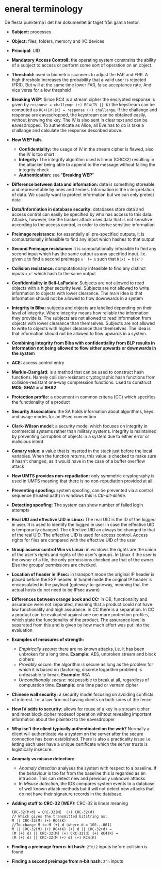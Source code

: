 eneral terminology
===================

De flesta punkterna i det här dokumentet är taget från gamla tentor.

* **Subject:** processes
* **Object:** files, folders, memory and I/O devices
* **Principal:** UID
* **Mandatory Access Controll:** the operating system constrains the ability of
  a subject to access or perform some sort of operation on an object. 
* **Threshold:** used in biometric scanners to adjust the FAR and FRR. A high
  threshold increases the probability that a valid user is rejected (FRR). But
  will at the same time lower FAR, false acceptance rate. And vice versa for a
  low threshold
* **Breaking WEP:** Since RC4 is a stream cipher the encrypted response is given
  by `response = challenge (+) RC4(IV || K)` the keystream can be computed as
  `RC4(IV||K) = response (+) challange`. If the challange and response are
  eavesdropped, the keystream can be obtained easily, without knowing the key.
  The IV is also sent in clear text and can be eavesdropped. To authenticate as
  Alice, all Eve has to do is take a challange and calculate the response
  described above.
* **How WEP fails**
  * **Confidentiality:** the usage of IV in the stream cipher is flawed, also
    the IV is too short
  * **Integrity:** The integrity algorithm used is linear (CRC32) resulting in
    the attacker being able to append to the message without failing the
    integrity check
  * **Authentication:** see "**Breaking WEP**"
* **Difference between data and information:** data is something storeable, and
  representable by ones and zeroes. Information is the interpretation of data.
  We usually want to protect information but we can only protect data
* **Data/Information in database security:** databases store data and access
  control can easily be specified by who has access to this data. Attacks,
  however, like the tracker attack uses data that is not sensitive according
  to the access control, in order to derive sensitive information
* **Preimage resistance:** for essentially all pre-specified outputs, it is
  computationally infeasible to find any input which hashes to that output
* **Second Preimage resistance:** it is computationally infeasible to find any
  second input which has the same output as any specified input. I.e. given `x`
  to find a second preimage `x' != x` such that `h(x) = h(x')`
* **Collision resistance:** computationally infeasible to find any distinct
  inputs `x`,`x'` which hash to the same output
* **Confidentiality in Bell-LaPadula:** Subjects are not allowed to read objects
  with a higher security level. Subjects are not allowed to write information to
  objects with lower clearance. The main idea is that information should not be
  allowed to flow downwards in a system
* **Integrity in Biba:** subjects and objects are labelled depending on their
  level of integrity. Where integrity means how reliable the information they
  provide is. The subjects are not allowed to read information from objects with
  lower clearance than themselves. Subjects are not allowed to write to objects
  with higher clearance than themselves. The idea is that information should not
  be allowed to flow upwards in a system.
* **Combining integrity from Biba with confidentiality from BLP results in
  information not being allowed to flow either upwards or downwards in the
  system**
* **ACE:** access control entry
* **Merkle-Damgård:** is a method that can be used to construct hash functions.
  Namely collision-resistant cryptographic hash functions from
  collision-resistant one-way compression functions. Used to construct **MD5**,
  **SHA1** and **SHA2**.
* **Protection profile:** a document in common criteria (CC) which specifies the
  functionality of a product
* **Security Association:** the SA holds information about algorithms, keys and
  usage modes for an IPsec connection
* **Clark-Wilson model:** a security model which focuses on integrity in
  commercial systems rather than military systems. Integrity is maintained by
  preventing corruption of objects in a system due to either error or malicious
  intent
* **Canary value:** a value that is inserted in the stack just before the local
  variables. When the function returns, this value is checked to make sure it
  hasn't changed, as it would have in the case of a buffer overflow attack
* **How UMTS provides non-repudiation:** only symmetric cryptography is used in
  UMTS meaning that there is no non-repudiation provided at all
* **Preventing spoofing:** system spoofing, can be prevented via a control
  sequence (trusted path) in windows this is *Ctr-alt-delete*.
* **Detecting spoofing:** The system can show number of failed login attempts
* **Real UID and effective UID in Linux:** The real UID is the ID of the logged
  in user. It is used to identify the logged in user in case the effective UID
  is temporarily changed. The effective UID an always be changed to that of the
  real UID. The effective UID is used for access control. Access rights for
  files are compared with the effective UID of the user
* **Group access control Win vs Linux:** in windows the rights are the union of
  the user's rights and rights of the user's groups. In Linux if the user is the
  owner of a file, the only permissions checked are that of the owner. Else the
  groups' permissions are checked.
* **Location of header in IPsec:** in transport mode the original IP header is
  placed before the ESP header. In tunnel mode the original IP header is
  encapsulated in the payload (gateway-to-gateway, meaning that the actual hosts
  do not need to be IPsec aware)
* **Differences between orange book and CC:** in OB, functionality and assurance
  were not separated, meaning that a product could not have low functionality
  and high assurance. In CC there is a separation. In CC a product can be
  evaluated against one ore more protection profiles, which state the
  functionality of the product. The assurance level is separated from this and
  is given by how much effort was put into the evaluation
* **Examples of measures of strength:**
  * *Empirically secure:* there are no known attacks, i.e. it has been unbroken
    for a long time. **Example:** AES, unbroken stream and
    block ciphers
  * *Provably secure:* the algorithm is secure as long as the problem for which
    it is based on (factoring, discrete logarithm problem) is unfeasable to
    break. **Example:** RSA
  * *Unconditionally secure:* not possible to break at all, regardless of
    computation time. **Example:** one time pad or vernam cipher
* **Chinese wall security:** a security model focusing on avoiding conflicts of
  interest. I.e. a law firm not having clients on both sides of the fence
* **How IV adds to security:** allows for reuse of a key in a stream cipher and
  most block cipher modesof operation wihtout revealing important information
  about the plaintext to the eavesdropper
* **Why isn't the client typically authenticated on the web?** Normally a client
  will authenticate via a system on the server after the secure connection has
  been established. There is also a practicality issue i.e. letting each user
  have a unique certificate which the server trusts is logistically insecure.
* **Anomaly vs misuse detection:**
  * *Anomaly detection* analyses the system with respect to a baseline. If the
    behaviour is too far from the baseline this is regarded as an intrusion.
    This can detect new and previously unknown attacks.
  * In *Misuse detection*, the IDS compares system events to a database of well
    known attack methods but it will not detect new attacks that do not have
    their signature records in the database.
* **Adding stuff to CRC-32 (WEP):** CRC-32 is linear meaning

  ```
  CRC-32(M+d) = CRC-32(M)  (+) CRC-32(d)
  // Which gives the transmitted bitstring as:
  M || CRC-32(M) (+) RC4(K)
  //To change M to M (+) d (where d = 100...001)
  M || CRC-32(M) (+) RC4(K) (+) d || CRC-32(d) =
  (M (+) d) || CRC-32(M) (+) CRC-32(d) (+) RC4(K) =
  (M (+) d) || CRC-32(M (+) d) (+) RC4(K)
  ```
* **Finding a preimage from n-bit hash:** `2^n/2` inputs before collision is
  found
* **Finding a second preimage from n-bit hash:** `2^n` inputs
